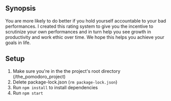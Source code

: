 ## Synopsis
You are more likely to do better if you hold yourself accountable to your bad performances. I created this rating system to give you the incentive to scrutinize your own performances and in turn help you see growth in productivity and work ethic over time. We hope this helps you achieve your goals in life.

## Setup
1. Make sure you're in the the project's root directory (/the_pomodoro_project)
2. Delete package-lock.json (`rm package-lock.json`)
3. Run `npm install` to install dependencies
4. Run `npm start`
